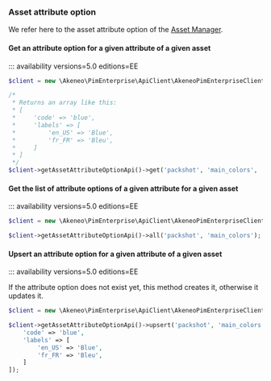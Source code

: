 ### Asset attribute option

We refer here to the asset attribute option of the [Asset Manager](/concepts/asset-manager.html#asset-attribute-option).

#### Get an attribute option for a given attribute of a given asset
::: availability versions=5.0 editions=EE

```php
$client = new \Akeneo\PimEnterprise\ApiClient\AkeneoPimEnterpriseClientBuilder('http://akeneo.com/')->buildAuthenticatedByPassword('client_id', 'secret', 'admin', 'admin');

/*
 * Returns an array like this:
 * [
 *     'code' => 'blue',
 *     'labels' => [
 *         'en_US' => 'Blue',
 *         'fr_FR' => 'Bleu',
 *     ]
 * ]
 */
$client->getAssetAttributeOptionApi()->get('packshot', 'main_colors', 'blue);

```

#### Get the list of attribute options of a given attribute for a given asset
::: availability versions=5.0 editions=EE

```php
$client = new \Akeneo\PimEnterprise\ApiClient\AkeneoPimEnterpriseClientBuilder('http://akeneo.com/')->buildAuthenticatedByPassword('client_id', 'secret', 'admin', 'admin');

$client->getAssetAttributeOptionApi()->all('packshot', 'main_colors');
```

#### Upsert an attribute option for a given attribute of a given asset
::: availability versions=5.0 editions=EE

If the attribute option does not exist yet, this method creates it, otherwise it updates it.

```php
$client = new \Akeneo\PimEnterprise\ApiClient\AkeneoPimEnterpriseClientBuilder('http://akeneo.com/')->buildAuthenticatedByPassword('client_id', 'secret', 'admin', 'admin');

$client->getAssetAttributeOptionApi()->upsert('packshot', 'main_colors', 'blue', [
    'code' => 'blue',
    'labels' => [
        'en_US' => 'Blue',
        'fr_FR' => 'Bleu',
    ]
]);
```

